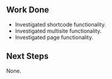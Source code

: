 ## Work Done
- Investigated shortcode functionality.
- Investigated multisite functionality.
- Investigated page functionality.

## Next Steps
None.
